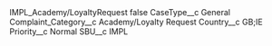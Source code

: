 <?xml version="1.0" encoding="UTF-8"?>
<CustomMetadata xmlns="http://soap.sforce.com/2006/04/metadata" xmlns:xsi="http://www.w3.org/2001/XMLSchema-instance" xmlns:xsd="http://www.w3.org/2001/XMLSchema">
    <label>IMPL_Academy/LoyaltyRequest</label>
    <protected>false</protected>
    <values>
        <field>CaseType__c</field>
        <value xsi:type="xsd:string">General</value>
    </values>
    <values>
        <field>Complaint_Category__c</field>
        <value xsi:type="xsd:string">Academy/Loyalty Request</value>
    </values>
    <values>
        <field>Country__c</field>
        <value xsi:type="xsd:string">GB;IE</value>
    </values>
    <values>
        <field>Priority__c</field>
        <value xsi:type="xsd:string">Normal</value>
    </values>
    <values>
        <field>SBU__c</field>
        <value xsi:type="xsd:string">IMPL</value>
    </values>
</CustomMetadata>
